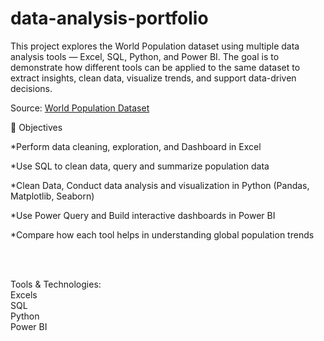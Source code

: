 # data-analysis-portfolio
This project explores the World Population dataset using multiple data analysis tools — Excel, SQL, Python, and Power BI.
The goal is to demonstrate how different tools can be applied to the same dataset to extract insights, clean data, visualize trends, and support data-driven decisions.

Source: [World Population Dataset](https://data360.worldbank.org/en/indicator/WB_HNP_SP_POP_TOTL?view=datatable)

🧠 Objectives

*Perform data cleaning, exploration, and Dashboard in Excel

*Use SQL to clean data, query and summarize population data

*Clean Data, Conduct data analysis and visualization in Python (Pandas, Matplotlib, Seaborn)

*Use Power Query and Build interactive dashboards in Power BI

*Compare how each tool helps in understanding global population trends

<br>
<br>

Tools & Technologies:<br>
Excels  
SQL  
Python  
Power BI  
